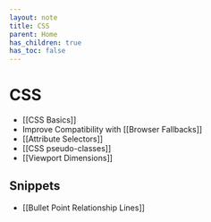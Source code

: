 ```yaml
---
layout: note
title: CSS
parent: Home
has_children: true
has_toc: false
---
```


# CSS

- [[CSS Basics]]
- Improve Compatibility with [[Browser Fallbacks]]
- [[Attribute Selectors]]
- [[CSS pseudo-classes]]
- [[Viewport Dimensions]]

## Snippets

- [[Bullet Point Relationship Lines]]
